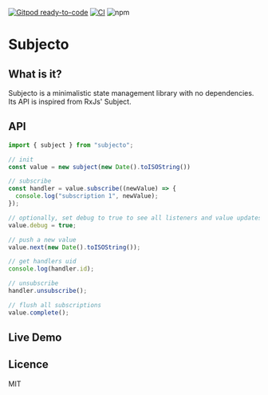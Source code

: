 [![Gitpod ready-to-code](https://img.shields.io/badge/Gitpod-ready--to--code-blue?logo=gitpod)](https://gitpod.io/#https://github.com/paulbrie/subjecto)
[![CI](https://github.com/paulbrie/subjecto/actions/workflows/main.yml/badge.svg)](https://github.com/paulbrie/subjecto/actions/workflows/main.yml)
![npm](https://img.shields.io/npm/dm/subjecto)

# Subjecto

## What is it?

Subjecto is a minimalistic state management library with no dependencies. Its API is inspired from RxJs' Subject.

## API

```javascript
import { subject } from "subjecto";

// init
const value = new subject(new Date().toISOString())

// subscribe
const handler = value.subscribe((newValue) => {
  console.log("subscription 1", newValue);
});

// optionally, set debug to true to see all listeners and value updates
value.debug = true;

// push a new value
value.next(new Date().toISOString());

// get handlers uid
console.log(handler.id);

// unsubscribe
handler.unsubscribe();

// flush all subscriptions
value.complete();

```

## Live Demo

## Licence

MIT
